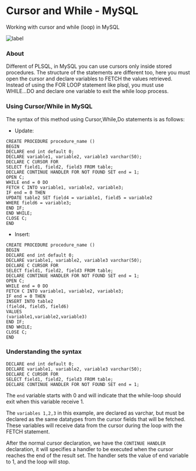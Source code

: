 # Cursor and While - MySQL
Working with cursor and while (loop) in MySQL

![label](https://img.shields.io/badge/Language-SQL%20(MySQL)-brightgreen)

### About
Different of PLSQL, in MySQL you can use cursors only inside stored procedures. The structure of the statements are different too, here you must open the cursor and declare variables to FETCH the values retrieved. Instead of using the FOR LOOP statement like plsql, you must use WHILE...DO and declare one variable to exit the while loop process.

### Using Cursor/While in MySQL

The syntax of this method using Cursor,While,Do statements is as follows:

- Update:
```
CREATE PROCEDURE procedure_name ()
BEGIN
DECLARE end int default 0;
DECLARE variable1, variable2, variable3 varchar(50);
DECLARE C CURSOR FOR
SELECT field1, field2, field3 FROM table;
DECLARE CONTINUE HANDLER FOR NOT FOUND SET end = 1;
OPEN C;
WHILE end = 0 DO
FETCH C INTO variable1, variable2, variable3;
IF end = 0 THEN	
UPDATE table2 SET field4 = variable1, field5 = variable2
WHERE field6 = variable3;
END IF;
END WHILE;	
CLOSE C;
END
```

- Insert:

```
CREATE PROCEDURE procedure_name ()
BEGIN
DECLARE end int default 0;
DECLARE variable1, variable2, variable3 varchar(50);
DECLARE C CURSOR FOR
SELECT field1, field2, field3 FROM table;
DECLARE CONTINUE HANDLER FOR NOT FOUND SET end = 1;
OPEN C;
WHILE end = 0 DO
FETCH C INTO variable1, variable2, variable3;
IF end = 0 THEN	
INSERT INTO table2
(field4, field5, field6)
VALUES
(variable1,variable2,variable3)
END IF;
END WHILE;	
CLOSE C;
END
```

### Understanding the syntax

```
DECLARE end int default 0;
DECLARE variable1, variable2, variable3 varchar(50);
DECLARE C CURSOR FOR
SELECT field1, field2, field3 FROM table;
DECLARE CONTINUE HANDLER FOR NOT FOUND SET end = 1;
```

The `end` variable starts with 0 and will indicate that the while-loop should exit when this variable receive 1.

The `variables 1,2,3` in this example, are declared as varchar, but must be declared as the same datatypes from the cursor fields that will be fetched. These variables will receive data from the cursor during the loop with the FETCH statement.

After the normal cursor declaration, we have the `CONTINUE HANDLER` declaration, it will specifies a handler to be executed when the cursor reaches the end of the result set. The handler sets the value of end variable to 1, and the loop will stop.